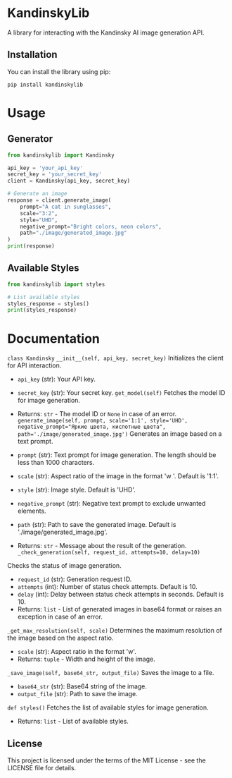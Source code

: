 # KandinskyLib

A library for interacting with the Kandinsky AI image generation API.

## Installation

You can install the library using pip:

```bash
pip install kandinskylib
```

# Usage

## Generator

```python
from kandinskylib import Kandinsky

api_key = 'your_api_key'
secret_key = 'your_secret_key'
client = Kandinsky(api_key, secret_key)

# Generate an image
response = client.generate_image(
    prompt="A cat in sunglasses",
    scale="3:2",
    style="UHD",
    negative_prompt="Bright colors, neon colors",
    path="./image/generated_image.jpg"
)
print(response)
```

## Available Styles

```python
from kandinskylib import styles

# List available styles
styles_response = styles()
print(styles_response)
```

# Documentation
`class Kandinsky`
`__init__(self, api_key, secret_key)`
Initializes the client for API interaction.

- `api_key` (str): Your API key.
- `secret_key` (str): Your secret key.
`get_model(self)`
Fetches the model ID for image generation.

- Returns: `str` - The model ID or `None` in case of an error.
`generate_image(self, prompt, scale='1:1', style='UHD', negative_prompt="Яркие цвета, кислотные цвета", path='./image/generated_image.jpg')`
Generates an image based on a text prompt.

- `prompt` (str): Text prompt for image generation. The length should be less than 1000 characters.
- `scale` (str): Aspect ratio of the image in the format 'w
'. Default is '1:1'.
- `style` (str): Image style. Default is 'UHD'.
- `negative_prompt` (str): Negative text prompt to exclude unwanted elements.
- `path` (str): Path to save the generated image. Default is './image/generated_image.jpg'.
- Returns: `str` - Message about the result of the generation.
`_check_generation(self, request_id, attempts=10, delay=10)`

Checks the status of image generation.

- `request_id` (str): Generation request ID.
- `attempts` (int): Number of status check attempts. Default is 10.
- `delay` (int): Delay between status check attempts in seconds. Default is 10.
- Returns: `list` - List of generated images in base64 format or raises an exception in case of an error.

`_get_max_resolution(self, scale)`
Determines the maximum resolution of the image based on the aspect ratio.

- `scale` (str): Aspect ratio in the format 'w'.
- Returns: `tuple` - Width and height of the image.

`_save_image(self, base64_str, output_file)`
Saves the image to a file.

- `base64_str` (str): Base64 string of the image.
- `output_file` (str): Path to save the image.
  
`def styles()`
Fetches the list of available styles for image generation.

- Returns: `list` - List of available styles.

## License

This project is licensed under the terms of the MIT License - see the LICENSE file for details.
